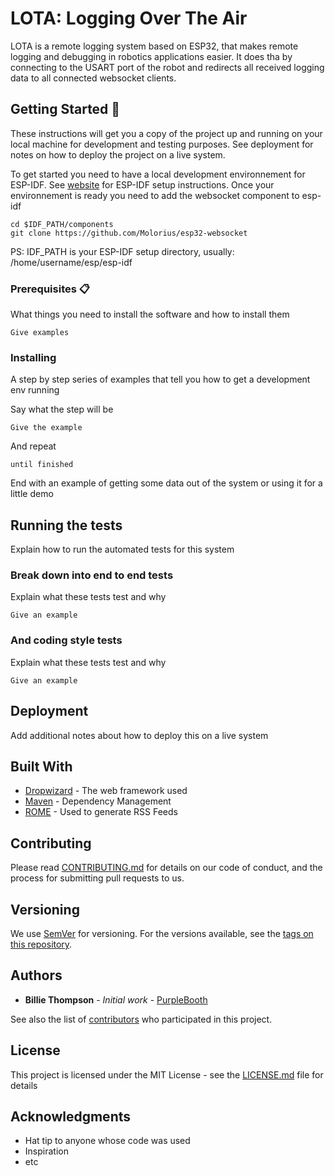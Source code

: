 # LOTA: Logging Over The Air

LOTA is a remote logging system based on ESP32, that makes remote logging and debugging in robotics applications easier. It does tha by connecting to the USART port of the robot
and redirects all received logging data to all connected websocket clients.

## Getting Started 🚀

These instructions will get you a copy of the project up and running on your local machine for development and testing purposes. See deployment for notes on how to deploy the project on a live system.

To get started you need to have a local development environnement for ESP-IDF.
See [website](https://docs.espressif.com/projects/esp-idf/en/latest/get-started/) for ESP-IDF setup instructions.
Once your environnement is ready you need to add the websocket component to esp-idf

```
cd $IDF_PATH/components
git clone https://github.com/Molorius/esp32-websocket
```

PS: IDF_PATH is your ESP-IDF setup directory, usually: /home/username/esp/esp-idf

### Prerequisites 📋

What things you need to install the software and how to install them

```
Give examples
```

### Installing

A step by step series of examples that tell you how to get a development env running

Say what the step will be

```
Give the example
```

And repeat

```
until finished
```

End with an example of getting some data out of the system or using it for a little demo

## Running the tests

Explain how to run the automated tests for this system

### Break down into end to end tests

Explain what these tests test and why

```
Give an example
```

### And coding style tests

Explain what these tests test and why

```
Give an example
```

## Deployment

Add additional notes about how to deploy this on a live system

## Built With

* [Dropwizard](http://www.dropwizard.io/1.0.2/docs/) - The web framework used
* [Maven](https://maven.apache.org/) - Dependency Management
* [ROME](https://rometools.github.io/rome/) - Used to generate RSS Feeds

## Contributing

Please read [CONTRIBUTING.md](https://gist.github.com/PurpleBooth/b24679402957c63ec426) for details on our code of conduct, and the process for submitting pull requests to us.

## Versioning

We use [SemVer](http://semver.org/) for versioning. For the versions available, see the [tags on this repository](https://github.com/your/project/tags). 

## Authors

* **Billie Thompson** - *Initial work* - [PurpleBooth](https://github.com/PurpleBooth)

See also the list of [contributors](https://github.com/your/project/contributors) who participated in this project.

## License

This project is licensed under the MIT License - see the [LICENSE.md](LICENSE.md) file for details

## Acknowledgments

* Hat tip to anyone whose code was used
* Inspiration
* etc
